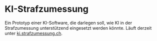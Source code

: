 # KI-Strafzumessung

Ein Prototyp einer KI-Software, die darlegen soll, wie KI in der Strafzumessung unterstützend eingesetzt werden könnte. Läuft derzeit unter <a href="https://ki.strafzumessung.ch">ki.strafzumessung.ch</a>.
